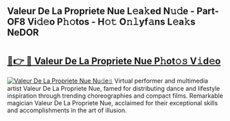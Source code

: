 ## Valeur De La Propriete Nue L𝚎a𝚔ed N𝚞𝚍e - Part-OF8 Vi𝚍𝚎o P𝚑𝚘tos - H𝚘𝚝 O𝚗𝚕yf𝚊ns L𝚎a𝚔s NeDOR

# <h2><a href="http://kf8g4b.oniu.top/?m=Valeur+De+La+Propriete+Nue">🔗👉 🔴 Valeur De La Propriete Nue P𝚑ot𝚘𝚜 V𝚒d𝚎o</a></h2>

[![Valeur De La Propriete Nue Nu𝚍e𝚜](https://i.imgur.com/0qMVB7G.gif)](http://kf8g4b.oniu.top/?m=Valeur+De+La+Propriete+Nue)
Virtual performer and multimedia artist Valeur De La Propriete Nue, famed for distributing dance and lifestyle inspiration through trending choreographies and compact films. Remarkable magician Valeur De La Propriete Nue, acclaimed for their exceptional skills and accomplishments in the art of illusion.  
